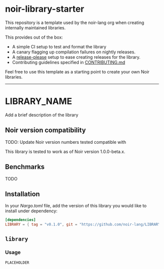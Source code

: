 # noir-library-starter

This repository is a template used by the noir-lang org when creating internally maintained libraries.

This provides out of the box:

- A simple CI setup to test and format the library
- A canary flagging up compilation failures on nightly releases.
- A [release-please](https://github.com/googleapis/release-please) setup to ease creating releases for the library.
- Contributing guidelines specified in [CONTRIBUTING.md](CONTRIBUTING.md)

Feel free to use this template as a starting point to create your own Noir libraries.

---

# LIBRARY_NAME

Add a brief description of the library

## Noir version compatibility

TODO: Update Noir version numbers tested compatible with

This library is tested to work as of Noir version 1.0.0-beta.x.

## Benchmarks

TODO

## Installation

In your _Nargo.toml_ file, add the version of this library you would like to install under dependency:

```toml
[dependencies]
LIBRARY = { tag = "v0.1.0", git = "https://github.com/noir-lang/LIBRARY_NAME" }
```

## `library`

### Usage

`PLACEHOLDER`
